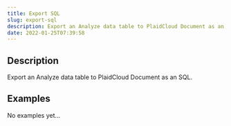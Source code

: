 ```yaml
---
title: Export SQL
slug: export-sql
description: Export an Analyze data table to PlaidCloud Document as an SQL
date: 2022-01-25T07:39:58
---
```



## Description


Export an Analyze data table to PlaidCloud Document as an SQL.


## Examples


No examples yet...

